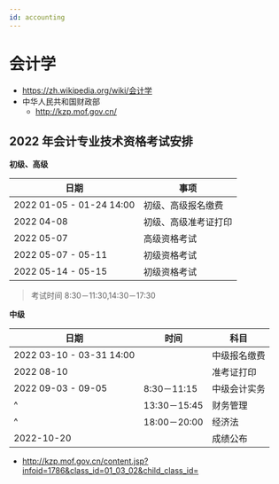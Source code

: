 ```yaml
---
id: accounting
---
```


# 会计学

- https://zh.wikipedia.org/wiki/会计学
- 中华人民共和国财政部
  - http://kzp.mof.gov.cn/

## 2022 年会计专业技术资格考试安排

**初级、高级**

| 日期                     | 事项                 |
| ------------------------ | -------------------- |
| 2022 01-05 - 01-24 14:00 | 初级、高级报名缴费   |
| 2022 04-08               | 初级、高级准考证打印 |
| 2022 05-07               | 高级资格考试         |
| 2022 05-07 - 05-11       | 初级资格考试         |
| 2022 05-14 - 05-15       | 初级资格考试         |

> 考试时间 8:30－11:30,14:30－17:30

**中级**

| 日期                     | 时间         | 科目         |
| ------------------------ | ------------ | ------------ |
| 2022 03-10 - 03-31 14:00 |              | 中级报名缴费 |
| 2022 08-10               |              | 准考证打印   |
| 2022 09-03 - 09-05       | 8:30－11:15  | 中级会计实务 |
| ^                        | 13:30－15:45 | 财务管理     |
| ^                        | 18:00－20:00 | 经济法       |
| 2022-10-20               |              | 成绩公布     |

- http://kzp.mof.gov.cn/content.jsp?infoid=1786&class_id=01_03_02&child_class_id=
